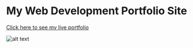 # My Web Development Portfolio Site

[Click here to see my live portfolio](http://monicagrages.bitballoon.com/)

![alt text](http://i.imgur.com/hLdNRvk.png "Portfolio Site Screenshot")
